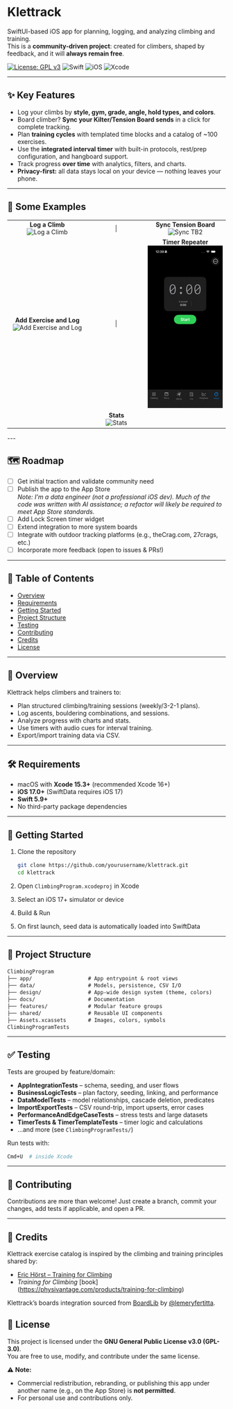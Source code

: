 # Klettrack

SwiftUI-based iOS app for planning, logging, and analyzing climbing and training.  
This is a **community-driven project**: created for climbers, shaped by feedback, and it will **always remain free**.

[![License: GPL v3](https://img.shields.io/badge/License-GPLv3-blue.svg)](LICENSE)  ![Swift](https://img.shields.io/badge/Swift-5.9+-orange.svg)  ![iOS](https://img.shields.io/badge/iOS-17+-lightgrey.svg)   ![Xcode](https://img.shields.io/badge/Xcode-15.3+-blue.svg)  

---

## ✨ Key Features
- Log your climbs by **style, gym, grade, angle, hold types, and colors**.  
- Board climber? **Sync your Kilter/Tension Board sends** in a click for complete tracking.  
- Plan **training cycles** with templated time blocks and a catalog of ~100 exercises.  
- Use the **integrated interval timer** with built-in protocols, rest/prep configuration, and hangboard support.  
- Track progress **over time** with analytics, filters, and charts.  
- **Privacy-first:** all data stays local on your device — nothing leaves your phone.  

---

## 📱 Some Examples

<table>
  <tr>
    <td align="center" width="300">
      <b>Log a Climb</b><br>
      <img src="ClimbingProgram/docs/media/logaClimb.gif" width="300" alt="Log a Climb">
    </td>
    <td width="250" align="center">|</td>
    <td align="center" width="300">
      <b>Sync Tension Board</b><br>
      <img src="ClimbingProgram/docs/media/synctb2.gif" width="300" alt="Sync TB2">
    </td>
  </tr>
  <tr>
    <td align="center" width="300">
      <b>Add Exercise and Log</b><br>
      <img src="ClimbingProgram/docs/media/addExerciseAndLog.gif" width="300" alt="Add Exercise and Log">
    </td>
    <td width="40" align="center">|</td>
    <td align="center" width="300">
      <b>Timer Repeater</b><br>
      <img src="ClimbingProgram/docs/media/Timer_repeater.gif" width="300" alt="Timer Repeater">
    </td>
  </tr>
  <tr>
    <td align="center" colspan="3">
      <b>Stats</b><br>
      <img src="ClimbingProgram/docs/media/Stats.gif" width="300" alt="Stats">
    </td>
  </tr>
</table>
---

## 🗺️ Roadmap

- [ ] Get initial traction and validate community need
- [ ] Publish the app to the App Store  
      _Note: I’m a data engineer (not a professional iOS dev). Much of the code was written with AI assistance; a refactor will likely be required to meet App Store standards._
- [ ] Add Lock Screen timer widget
- [ ] Extend integration to more system boards
- [ ] Integrate with outdoor tracking platforms (e.g., theCrag.com, 27crags, etc.)
- [ ] Incorporate more feedback (open to issues & PRs!)

---

## 📖 Table of Contents

* [Overview](#overview)
* [Requirements](#requirements)
* [Getting Started](#getting-started)
* [Project Structure](#project-structure)
* [Testing](#testing)
* [Contributing](#contributing)
* [Credits](#credits)
* [License](#license)

---

## 🧗 Overview

Klettrack helps climbers and trainers to:

* Plan structured climbing/training sessions (weekly/3-2-1 plans).
* Log ascents, bouldering combinations, and sessions.
* Analyze progress with charts and stats.
* Use timers with audio cues for interval training.
* Export/import training data via CSV.

---

## 🛠 Requirements

* macOS with **Xcode 15.3+** (recommended Xcode 16+)
* **iOS 17.0+** (SwiftData requires iOS 17)
* **Swift 5.9+**
* No third-party package dependencies

---

## 🚀 Getting Started

1. Clone the repository

   ```bash
   git clone https://github.com/yourusername/klettrack.git
   cd klettrack
   ```
2. Open `ClimbingProgram.xcodeproj` in Xcode
3. Select an iOS 17+ simulator or device
4. Build & Run
5. On first launch, seed data is automatically loaded into SwiftData

---

## 📂 Project Structure

```
ClimbingProgram
├── app/                  # App entrypoint & root views
├── data/                 # Models, persistence, CSV I/O
├── design/               # App-wide design system (theme, colors)
├── docs/                 # Documentation
├── features/             # Modular feature groups
├── shared/               # Reusable UI components
├── Assets.xcassets       # Images, colors, symbols
ClimbingProgramTests
```

---

## ✅ Testing

Tests are grouped by feature/domain:

* **AppIntegrationTests** – schema, seeding, and user flows
* **BusinessLogicTests** – plan factory, seeding, linking, and performance
* **DataModelTests** – model relationships, cascade deletion, predicates
* **ImportExportTests** – CSV round-trip, import upserts, error cases
* **PerformanceAndEdgeCaseTests** – stress tests and large datasets
* **TimerTests & TimerTemplateTests** – timer logic and calculations
* …and more (see `ClimbingProgramTests/`)

Run tests with:

```bash
Cmd+U  # inside Xcode
```

---

## 🤝 Contributing

Contributions are more than welcome!
Just create a branch, commit your changes, add tests if applicable, and open a PR.

---

## 🙌 Credits  

Klettrack exercise catalog is inspired by the climbing and training principles shared by: 
- [Eric Hörst – Training for Climbing](https://trainingforclimbing.com/)  
- *Training for Climbing* [book] (https://physivantage.com/products/training-for-climbing)  

Klettrack’s boards integration sourced from [BoardLib](https://github.com/lemeryfertitta/BoardLib) by [@lemeryfertitta](https://github.com/lemeryfertitta).



## 📄 License  

This project is licensed under the **GNU General Public License v3.0 (GPL-3.0)**.  
You are free to use, modify, and contribute under the same license.  

⚠️ **Note:**  
- Commercial redistribution, rebranding, or publishing this app under another name (e.g., on the App Store) is **not permitted**.  
- For personal use and contributions only.  


